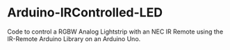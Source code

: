 # Arduino-IRControlled-LED
Code to control a RGBW Analog Lightstrip with an NEC IR Remote using the IR-Remote Arduino Library on an Arduino Uno.
